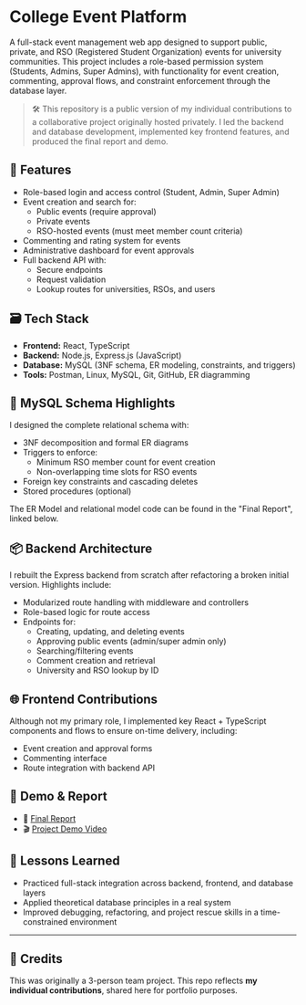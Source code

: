 # College Event Platform

A full-stack event management web app designed to support public, private, and RSO (Registered Student Organization) events for university communities. This project includes a role-based permission system (Students, Admins, Super Admins), with functionality for event creation, commenting, approval flows, and constraint enforcement through the database layer.

> 🛠️ This repository is a public version of my individual contributions to a collaborative project originally hosted privately. I led the backend and database development, implemented key frontend features, and produced the final report and demo.



## 🔧 Features

- Role-based login and access control (Student, Admin, Super Admin)
- Event creation and search for:
  - Public events (require approval)
  - Private events
  - RSO-hosted events (must meet member count criteria)
- Commenting and rating system for events
- Administrative dashboard for event approvals
- Full backend API with:
  - Secure endpoints
  - Request validation
  - Lookup routes for universities, RSOs, and users



## 🗃️ Tech Stack

- **Frontend:** React, TypeScript
- **Backend:** Node.js, Express.js (JavaScript)
- **Database:** MySQL (3NF schema, ER modeling, constraints, and triggers)
- **Tools:** Postman, Linux, MySQL, Git, GitHub, ER diagramming



## 📐 MySQL Schema Highlights

I designed the complete relational schema with:

- 3NF decomposition and formal ER diagrams
- Triggers to enforce:
  - Minimum RSO member count for event creation
  - Non-overlapping time slots for RSO events
- Foreign key constraints and cascading deletes
- Stored procedures (optional)

The ER Model and relational model code can be found in the "Final Report", linked below.



## 📦 Backend Architecture

I rebuilt the Express backend from scratch after refactoring a broken initial version. Highlights include:

- Modularized route handling with middleware and controllers
- Role-based logic for route access
- Endpoints for:
  - Creating, updating, and deleting events
  - Approving public events (admin/super admin only)
  - Searching/filtering events
  - Comment creation and retrieval
  - University and RSO lookup by ID



## 🌐 Frontend Contributions

Although not my primary role, I implemented key React + TypeScript components and flows to ensure on-time delivery, including:

- Event creation and approval forms
- Commenting interface
- Route integration with backend API



## 🎥 Demo & Report

- 📝 [Final Report](https://docs.google.com/document/d/1BHoFnWYCV6CdFsr2HLNBQ_cU1JYbW8JbvAkqsT4AO3k/edit?usp=sharing)
- 🎬 [Project Demo Video](https://drive.google.com/file/d/1qpgSiqR47lKek5zrIISIGX-3Nq6m-g6D/view?usp=sharing)



## 🧠 Lessons Learned

- Practiced full-stack integration across backend, frontend, and database layers
- Applied theoretical database principles in a real system
- Improved debugging, refactoring, and project rescue skills in a time-constrained environment

---

## 🤝 Credits

This was originally a 3-person team project. This repo reflects **my individual contributions**, shared here for portfolio purposes.

